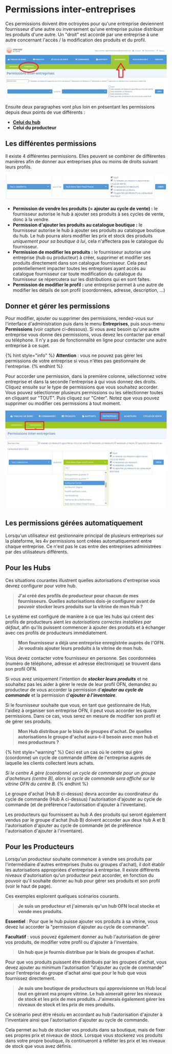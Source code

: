 # Permissions inter-entreprises

Ces permissions doivent être octroyées pour qu'une entreprise deviennent fournisseur d'une autre ou inversement qu'une entreprise puisse distribuer les produits d'une autre. Un "droit" est accordé par une entreprise à une autre concernant l'accès / la modification des produits et du profil.

![](<../../.gitbook/assets/image (61).png>)



Ensuite deux paragraphes vont plus loin en présentant les permissions depuis deux points de vue différents :

* ****[**Celui du hub**](https://ofn-user-guide.gitbook.io/guide-utilisateur-open-food-network/fonctionnalites-standards/votre-profil/e2e-permissions#point-de-vue-dun-hub)****
* **Celui du producteur**

## Les différentes permissions

Il existe 4 différentes permissions. Elles peuvent se combiner de différentes manières afin de donner aux entreprises plus ou moins de droits suivant leurs profils.&#x20;

![](<../../.gitbook/assets/image (40).png>)

* **Permission de vendre les produits (= ajouter au cycle de vente) :** le fournisseur autorise le hub à ajouter ses produits à ses cycles de vente, donc à la vendre.
* **Permission d'ajouter les produits au catalogue boutique :** le fournisseur autorise le hub à ajouter ses produits au catalogue boutique du hub. Le hub pourra alors modifier les prix et stock des produits _uniquement pour sa boutique à lui_, cela n'affectera pas le catalogue du fournisseur.
* **Permission de modifier les produits :** le fournisseur autorise une entreprise (hub ou producteur) à créer, supprimer et modifier ses produits directement dans son catalogue fournisseur. Cela peut potentiellement impacter toutes les entreprises ayant accès au catalogue fournisseur car toute modification du catalogue du fournisseur se répercutera sur les distributions qui en sont faites.
* **Permission de modifier le profil :** une entreprise permet à une autre de modifier les détails de son profil (coordonnées, adresse, description, ...)

## Donner et gérer les permissions

Pour modifier, ajouter ou supprimer des permissions, rendez-vous sur l'interface d'administration puis dans le menu **Entreprises**, puis sous-menu **Permissions** (voir capture ci-dessous). Si vous avez besoin qu'une autre entreprise vous donne des permissions, vous devez les contacter par email ou téléphone. Il n'y a pas de fonctionnalité en ligne pour contacter une autre entreprise à ce sujet.

{% hint style="info" %}
**Attention** : vous ne pouvez pas gérer les permissions de votre entreprise si vous n'êtes pas gestionnaire de l'entreprise.
{% endhint %}

Pour accorder une permission, dans la première colonne, sélectionnez votre entreprise et dans la seconde l'entreprise à qui vous donnez des droits. Cliquez ensuite sur le type de permissions que vous souhaitez accorder. Vous pouvez sélectionner plusieurs permissions ou les sélectionner toutes en cliquant sur "TOUT". Puis cliquez sur "Créer". Notez que vous pouvez supprimer ou modifier ces permissions à tout moment.

![](<../../.gitbook/assets/image (49) (1).png>)

## Les permissions gérées automatiquement

Lorsqu'un utilisateur est gestionnaire principal de plusieurs entreprises sur la plateforme, les 4v permissions sont créées automatiquement entre chaque entreprise. Ce n'est pas le cas entre des entreprises administrées par des utilisateurs différents.

## Pour les Hubs

Ces situations courantes illustrent quelles autorisations d'entreprise vous devrez configurer pour votre hub.

> **J'ai créé des profils de producteur pour chacun de mes fournisseurs. Quelles autorisations dois-je configurer avant de pouvoir stocker leurs produits sur la vitrine de mon Hub ?**

Le système est configuré de manière à ce que les hubs qui créent des profils de producteurs aient _les autorisations correctes installées par défaut_, afin qu'ils puissent commencer à ajouter des produits et à échanger avec ces profils de producteurs immédiatement.

> **Mon fournisseur a déjà une entreprise enregistrée auprès de l'OFN. Je voudrais ajouter leurs produits à la vitrine de mon hub.**

Vous devez contacter votre fournisseur en personne. Ses coordonnées (numéro de téléphone, adresse et adresse électronique) se trouvent dans son profil OFN.

Si vous avez uniquement l'intention de _**stocker leurs produits**_ et ne souhaitez pas les aider à gérer le reste de leur profil OFN, demandez au producteur de vous accorder la permission d'_**ajouter au cycle de commande**_ et la permission d'_**ajouter à l'inventaire**_.&#x20;

Si le fournisseur souhaite que vous, en tant que gestionnaire de Hub, l'aidiez à organiser son entreprise OFN, il peut vous accorder les quatre permissions. Dans ce cas, vous serez en mesure de modifier son profil et de gérer ses produits.

> **Mon Hub distribue par le biais de groupes d'achat. De quelles autorisations le groupe d'achat aura-t-il besoin avec mon hub et mes producteurs ?**

{% hint style="warning" %}
Ceci est un cas où le centre qui gère (coordonne) un cycle de commande diffère de l'entreprise auprès de laquelle les clients collectent leurs achats.&#x20;

_Si le centre A gère (coordonne) un cycle de commande pour un groupe d'acheteurs (centre B), alors le cycle de commande sera affiché sur la vitrine OFN du centre B._
{% endhint %}

Le groupe d'achat (Hub B ci-dessus) devra accorder au coordinateur du cycle de commande (Hub A ci-dessus) l'autorisation d'ajouter au cycle de commande (et de préférence l'autorisation d'ajouter à l'inventaire).

Les producteurs qui fournissent au hub A des produits qui seront également vendus par le groupe d'achat (hub B) doivent accorder aux deux hub A et B l'autorisation d'ajouter au cycle de commande (et de préférence l'autorisation d'ajouter à l'inventaire).

## Pour les Producteurs

Lorsqu'un producteur souhaite commencer à vendre ses produits par l'intermédiaire d'autres entreprises (hubs ou groupes d'achat), il doit établir les autorisations appropriées d'entreprise à entreprise. Il existe différents niveaux d'autorisation qu'un producteur peut accorder, en fonction du pouvoir qu'il souhaite donner au hub pour gérer ses produits et son profil (voir le haut de page).&#x20;

Ces exemples explorent quelques scénarios courants.

> **Je suis un producteur et j'aimerais qu'un hub OFN local stocke et vende mes produits.**

**Essentiel** : Pour que le hub puisse ajouter vos produits à sa vitrine, vous devez lui accorder la "permission d'ajouter au cycle de commande".&#x20;

**Facultatif** : vous pouvez également donner au hub l'autorisation de gérer vos produits, de modifier votre profil ou d'ajouter à l'inventaire.

> **Un hub que je fournis distribue par le biais de groupes d'achat.**

Pour que vos produits puissent être distribués par les groupes d'achat, vous devez ajouter au minimum l'autorisation "d'ajouter au cycle de commande" pour l'entreprise du groupe d'achat ainsi que pour le hub que vous fournissez directement.

> **Je suis une boutique de producteurs qui approvisionne un Hub local tout en gérant ma propre vitrine. Le hub aimerait gérer les niveaux de stock et les prix de mes produits. J'aimerais également gérer les niveaux de stock et les prix de mes produits.**

Ce scénario peut être résolu en accordant au hub l'autorisation d'ajouter à l'inventaire ainsi que l'autorisation d'ajouter au cycle de commande.&#x20;

Cela permet au hub de stocker vos produits dans sa boutique, mais de fixer ses propres prix et niveaux de stock. Lorsque vous stockerez vos produits dans votre propre boutique, ils continueront à refléter les prix et les niveaux de stock que vous avez définis.
